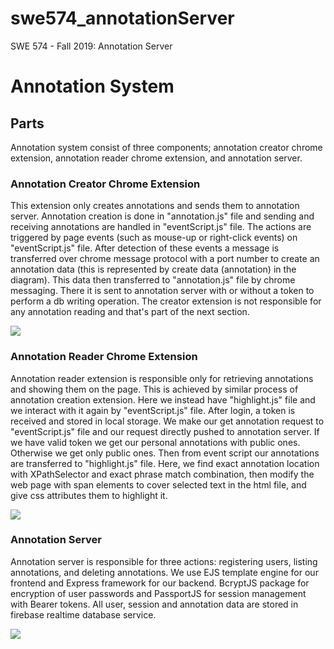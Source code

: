 # swe574_annotationServer
SWE 574 - Fall 2019: Annotation Server

# Annotation System
## Parts
Annotation system consist of three components; annotation creator chrome extension, annotation reader chrome extension, and annotation server.
### Annotation Creator Chrome Extension
This extension only creates annotations and sends them to annotation server. Annotation creation is done in "annotation.js" file and sending and receiving annotations are handled in "eventScript.js" file. The actions are triggered by page events (such as mouse-up or right-click events) on "eventScript.js" file. After detection of these events a message is transferred over chrome message protocol with a port number to create an annotation data (this is represented by create data (annotation) in the diagram). This data then transferred to "annotation.js" file by chrome messaging. There it is sent to annotation server with or without a token to perform a db writing operation. The creator extension is not responsible for any annotation reading and that's part of the next section.

![](https://eksiup.com/images/42/56/tk313961dxyr.png)

### Annotation Reader Chrome Extension
Annotation reader extension is responsible only for retrieving annotations and showing them on the page. This is achieved by similar process of annotation creation extension. Here we instead have "highlight.js" file and we interact with it again by "eventScript.js" file. After login, a token is received and stored in local storage. We make our get annotation request to "eventScript.js" file and our request directly pushed to annotation server. If we have valid token we get our personal annotations with public ones. Otherwise we get only public ones. Then from event script our annotations are transferred to "highlight.js" file. Here, we find exact annotation location with XPathSelector and exact phrase match combination, then modify the web page with span elements to cover selected text in the html file, and give css attributes them to highlight it.

![](https://eksiup.com/images/12/97/pt3139624p6h.png)

### Annotation Server
Annotation server is responsible for three actions: registering users, listing annotations, and deleting annotations. We use EJS template engine for our frontend and Express framework for our backend. BcryptJS package for encryption of user passwords and PassportJS for session management with Bearer tokens. All user, session and annotation data are stored in firebase realtime database service. 

![](https://eksiup.com/images/31/26/je3139633vpo.png)
